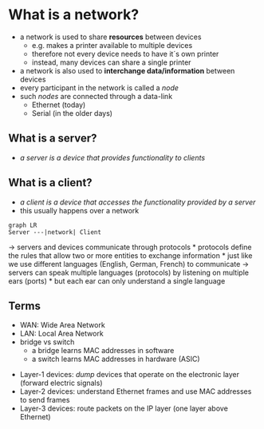 # What is a network?

* a network is used to share **resources** between devices
	* e.g. makes a printer available to multiple devices
	* therefore not every device needs to have it´s own printer
	* instead, many devices can share a single printer
* a network is also used to **interchange data/information** between devices
* every participant in the network is called a *node*
* such *nodes* are connected through a data-link
	* Ethernet (today)
	* Serial (in the older days)

## What is a server?
* *a server is a device that provides functionality to clients*

## What is a client?
* *a client is a device that accesses the functionality provided by a server*
* this usually happens over a network

```mermaid
graph LR
Server ---|network| Client
```

-> servers and devices communicate through protocols
	* protocols define the rules that allow two or more entities to exchange information
	* just like we use different languages (English, German, French) to communicate
-> servers can speak multiple languages (protocols) by listening on multiple ears (ports)
	* but each ear can only understand a single language

## Terms

- WAN: Wide Area Network
- LAN: Local Area Network
- bridge vs switch
	- a bridge learns MAC addresses in software
	- a switch learns MAC addresses in hardware (ASIC)
* Layer-1 devices: *dump* devices that operate on the electronic layer (forward electric signals)
* Layer-2 devices: understand Ethernet frames and use MAC addresses to send frames
* Layer-3 devices: route packets on the IP layer (one layer above Ethernet)
